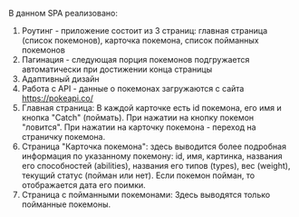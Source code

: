 В данном SPA реализовано: 
1. Роутинг - приложение состоит из 3 страниц: главная страница (список покемонов), карточка покемона, список пойманных покемонов
2. Пагинация - следующая порция покемонов подгружается автоматически при достижении конца страницы
3. Адаптивный дизайн
4. Работа с API - данные о покемонах загружаются с сайта https://pokeapi.co/
5. Главная страница: В каждой карточке есть id покемона, его имя и кнопка "Catch" (поймать). При нажатии на кнопку покемон "ловится". При нажатии на карточку покемона - переход на страничку покемона.
6. Страница "Карточка покемона": здесь выводится более подробная информация по указанному покемону: id, имя, картинка, названия его способностей (abilities), названия его типов (types), вес (weight), текущий статус (пойман или нет). Если покемон пойман, то отображается дата его поимки.
7. Страница с пойманными покемонами: Здесь выводятся только пойманные покемоны.
